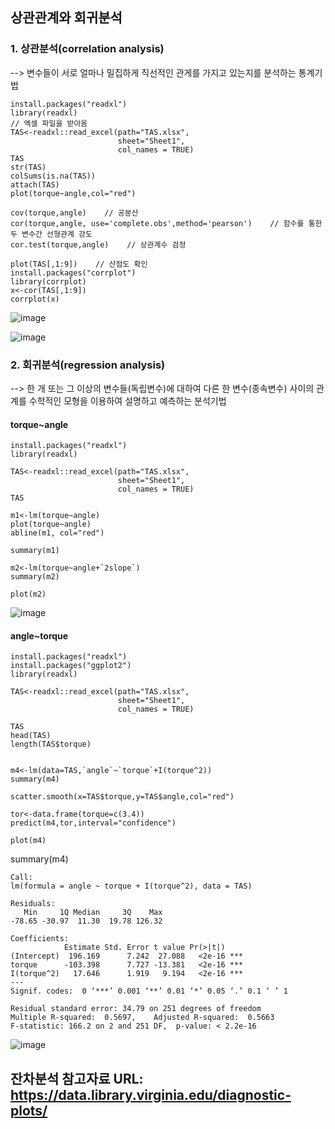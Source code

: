 ## 상관관계와 회귀분석


### 1. 상관분석(correlation analysis)
 -->  변수들이 서로 얼마나 밀집하게 직선적인 관게를 가지고 있는지를 분석하는 통계기법
```
install.packages("readxl")
library(readxl)
// 엑셀 파일을 받아옴
TAS<-readxl::read_excel(path="TAS.xlsx",
                        sheet="Sheet1",
                        col_names = TRUE)
TAS
str(TAS)
colSums(is.na(TAS))
attach(TAS)
plot(torque~angle,col="red")

cov(torque,angle)    // 공분산
cor(torque,angle, use='complete.obs',method='pearson')    // 함수를 통한 두 변수간 선형관계 강도 
cor.test(torque,angle)    // 상관계수 검정

plot(TAS[,1:9])    // 산점도 확인
install.packages("corrplot")
library(corrplot)
x<-cor(TAS[,1:9])
corrplot(x)

```

![image](https://user-images.githubusercontent.com/47058441/72765626-a73b4e80-3c30-11ea-936f-d9a3c52fea27.png)

![image](https://user-images.githubusercontent.com/47058441/72765644-c3d78680-3c30-11ea-8675-b7a14fd17432.png)




### 2. 회귀분석(regression analysis)
  --> 한 개 또는 그 이상의 변수들(독립변수)에 대하여 다른 한 변수(종속변수) 사이의 관계를 수학적인 모형을 이용하여 설명하고 예측하는 분석기법
#### torque~angle  
```
install.packages("readxl")
library(readxl)

TAS<-readxl::read_excel(path="TAS.xlsx",
                        sheet="Sheet1",
                        col_names = TRUE)
TAS

m1<-lm(torque~angle)
plot(torque~angle)
abline(m1, col="red")

summary(m1)

m2<-lm(torque~angle+`2slope`)
summary(m2)

plot(m2)
```
![image](https://user-images.githubusercontent.com/47058441/72860399-10db5b80-3d0a-11ea-8667-9167986efe25.png)


#### angle~torque
```
install.packages("readxl")
install.packages("ggplot2")
library(readxl)

TAS<-readxl::read_excel(path="TAS.xlsx",
                        sheet="Sheet1",
                        col_names = TRUE)

TAS
head(TAS)
length(TAS$torque)


m4<-lm(data=TAS,`angle`~`torque`+I(torque^2))
summary(m4)

scatter.smooth(x=TAS$torque,y=TAS$angle,col="red")

tor<-data.frame(torque=c(3.4))
predict(m4,tor,interval="confidence")

plot(m4)

```
summary(m4)
```
Call:
lm(formula = angle ~ torque + I(torque^2), data = TAS)

Residuals:
   Min     1Q Median     3Q    Max 
-78.65 -30.97  11.30  19.78 126.32 

Coefficients:
            Estimate Std. Error t value Pr(>|t|)    
(Intercept)  196.169      7.242  27.088   <2e-16 ***
torque      -103.398      7.727 -13.381   <2e-16 ***
I(torque^2)   17.646      1.919   9.194   <2e-16 ***
---
Signif. codes:  0 ‘***’ 0.001 ‘**’ 0.01 ‘*’ 0.05 ‘.’ 0.1 ‘ ’ 1

Residual standard error: 34.79 on 251 degrees of freedom
Multiple R-squared:  0.5697,	Adjusted R-squared:  0.5663 
F-statistic: 166.2 on 2 and 251 DF,  p-value: < 2.2e-16
```
![image](https://user-images.githubusercontent.com/47058441/72855988-9eb04a00-3cfc-11ea-91d2-06ec0cf33955.png)

## 잔차분석 참고자료 URL: https://data.library.virginia.edu/diagnostic-plots/
